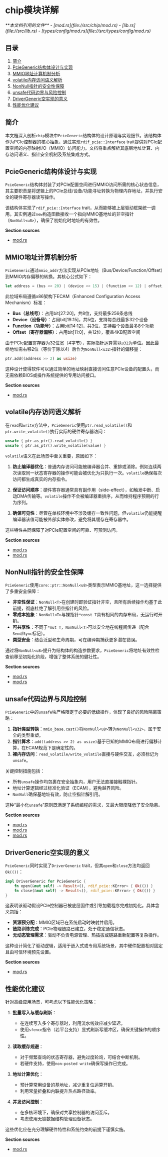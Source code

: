 # chip模块详解

<cite>
**本文档引用的文件**
- [mod.rs](file://src/chip/mod.rs)
- [lib.rs](file://src/lib.rs)
- [types/config/mod.rs](file://src/types/config/mod.rs)
</cite>

## 目录
1. [简介](#简介)
2. [PcieGeneric结构体设计与实现](#pciegeneric结构体设计与实现)
3. [MMIO地址计算机制分析](#mmio地址计算机制分析)
4. [volatile内存访问语义解析](#volatile内存访问语义解析)
5. [NonNull指针的安全性保障](#nonnull指针的安全性保障)
6. [unsafe代码边界与风险控制](#unsafe代码边界与风险控制)
7. [DriverGeneric空实现的意义](#drivergeneric空实现的意义)
8. [性能优化建议](#性能优化建议)

## 简介
本文档深入剖析`chip`模块中`PcieGeneric`结构体的设计原理与实现细节。该结构体作为PCIe控制器的核心抽象，通过实现`rdif_pcie::Interface` trait提供对PCIe配置空间的内存映射I/O（MMIO）访问能力。文档将重点解析其底层地址计算、内存访问语义、指针安全机制及系统集成方式。

## PcieGeneric结构体设计与实现

`PcieGeneric`结构体封装了对PCIe配置空间进行MMIO访问所需的核心状态信息，其主要职责是将逻辑上的PCIe总线/设备/功能寻址转换为物理内存地址，并执行安全的硬件寄存器读写操作。

该结构体实现了`rdif_pcie::Interface` trait，从而能够被上层驱动框架统一调用。其实例通过`new`构造函数接收一个指向MMIO基地址的非空指针（`NonNull<u8>`），确保了初始化时地址的有效性。

**Section sources**
- [mod.rs](file://src/chip/mod.rs#L6-L10)

## MMIO地址计算机制分析

`PcieGeneric`通过`mmio_addr`方法实现从PCIe地址（Bus/Device/Function/Offset）到MMIO内存偏移的转换。其核心公式如下：

```rust
let address = (bus << 20) | (device << 15) | (function << 12) | offset;
```

此位域布局遵循x86架构下ECAM（Enhanced Configuration Access Mechanism）标准：
- **Bus（总线号）**：占用bit[27:20]，共8位，支持最多256条总线
- **Device（设备号）**：占用bit[19:15]，共5位，支持每总线最多32个设备
- **Function（功能号）**：占用bit[14:12]，共3位，支持每个设备最多8个功能
- **Offset（寄存器偏移）**：占用bit[11:0]，共12位，覆盖4KB配置空间

由于PCIe配置寄存器为32位宽（4字节），实际指针运算需以`u32`为单位。因此最终地址需右移2位（等价于除以4）后作为`NonNull<u32>`指针的偏移量：

```rust
ptr.add((address >> 2) as usize)
```

这种设计使得软件可以通过简单的地址映射直接访问任意PCIe设备的配置头，而无需依赖BIOS或操作系统提供的专用访问接口。

**Section sources**
- [mod.rs](file://src/chip/mod.rs#L14-L22)

## volatile内存访问语义解析

在`read`和`write`方法中，`PcieGeneric`使用`ptr.read_volatile()`和`ptr.write_volatile()`执行实际的硬件寄存器访问：

```rust
unsafe { ptr.as_ptr().read_volatile() }
unsafe { ptr.as_ptr().write_volatile(value) }
```

`volatile`语义在此场景中至关重要，原因如下：

1. **防止编译器优化**：普通内存访问可能被编译器合并、重排或消除。例如连续两次读取同一状态寄存器的操作可能会被优化为只执行一次。`volatile`确保每次访问都生成真实的内存指令。

2. **保证访问顺序**：硬件寄存器通常具有副作用（side-effect），如触发中断、启动DMA传输等。`volatile`操作不会被编译器重排序，从而维持程序预期的行为序列。

3. **确保可见性**：尽管在单核环境中不涉及缓存一致性问题，但`volatile`仍能提醒编译器该值可能被外部实体修改，避免将其缓存在寄存器中。

这些特性共同保障了对PCIe配置空间的可靠、可预测访问。

**Section sources**
- [mod.rs](file://src/chip/mod.rs#L44-L47)
- [mod.rs](file://src/chip/mod.rs#L50-L53)

## NonNull指针的安全性保障

`PcieGeneric`使用`core::ptr::NonNull<u8>`类型表示MMIO基地址，这一选择提供了多重安全保障：

- **非空性保证**：`NonNull<T>`在创建时即验证指针非空，且所有后续操作均基于此前提，彻底杜绝了解引用空指针的风险。
- **零成本抽象**：`NonNull<T>`与裸指针`*const T`具有相同的内存布局，无运行时开销。
- **可共享性**：不同于`*mut T`，`NonNull<T>`可以安全地在线程间传递（配合`Send`/`Sync`标记）。
- **类型安全**：结合泛型和生命周期，可在编译期捕获更多潜在错误。

通过将`NonNull<u8>`提升为结构体的构造参数要求，`PcieGeneric`将地址有效性检查前移至初始化阶段，增强了整体系统的健壮性。

**Section sources**
- [mod.rs](file://src/chip/mod.rs#L8)
- [mod.rs](file://src/chip/mod.rs#L11-L13)

## unsafe代码边界与风险控制

`PcieGeneric`中的`unsafe`块严格限定于必要的低级操作，体现了良好的风险隔离策略：

1. **指针类型转换**：`mmio_base.cast()`将`NonNull<u8>`转为`NonNull<u32>`，属于安全的类型重塑。
2. **指针算术**：`add((address >> 2) as usize)`基于已知的MMIO布局进行偏移计算，在ECAM规范下是确定性的。
3. **裸内存访问**：`read_volatile/write_volatile`直接与硬件交互，必须标记为`unsafe`。

关键控制措施包括：
- 所有`unsafe`操作均包裹在安全抽象内，用户无法直接接触裸指针。
- 地址计算逻辑经过标准化验证（ECAM），避免越界风险。
- `NonNull`确保基地址有效，防止空指针解引用。

这种“最小化`unsafe`”原则既满足了系统编程的需求，又最大限度降低了安全隐患。

**Section sources**
- [mod.rs](file://src/chip/mod.rs#L19-L21)
- [mod.rs](file://src/chip/mod.rs#L44-L47)
- [mod.rs](file://src/chip/mod.rs#L50-L53)

## DriverGeneric空实现的意义

`PcieGeneric`同时实现了`DriverGeneric` trait，但其`open`和`close`方法均返回`Ok(())`：

```rust
impl DriverGeneric for PcieGeneric {
    fn open(&mut self) -> Result<(), rdif_pcie::KError> { Ok(()) }
    fn close(&mut self) -> Result<(), rdif_pcie::KError> { Ok(()) }
}
```

这表明该驱动假设PCIe控制器已被底层固件或引导加载程序完成初始化。具体含义包括：

- **资源预分配**：MMIO区域已在系统启动时映射并启用。
- **链路训练完成**：PCIe物理链路已建立，处于稳定通信状态。
- **无动态管理需求**：驱动不负责电源管理、热插拔或链路重新配置等复杂操作。

这种设计简化了驱动逻辑，适用于嵌入式或专用系统场景，其中硬件配置相对固定且由可信环境预先设置。

**Section sources**
- [mod.rs](file://src/chip/mod.rs#L24-L33)

## 性能优化建议

针对高级应用场景，可考虑以下性能优化策略：

1. **批量写入与缓存刷新**：
   - 在连续写入多个寄存器时，利用流水线效应减少延迟。
   - 使用`sfence`指令（若平台支持）显式刷新写缓冲区，确保关键操作的顺序性。

2. **读取缓存规避**：
   - 对于频繁查询的状态寄存器，避免过度轮询，可结合中断机制。
   - 若硬件支持，使用`non-posted write`确保写操作已完成。

3. **地址计算优化**：
   - 预计算常用设备的基地址，减少重复位运算开销。
   - 利用常量折叠和内联提升热点路径效率。

4. **并发访问控制**：
   - 在多核环境下，确保对共享控制器的访问互斥。
   - 考虑使用无锁数据结构管理设备状态。

这些优化应在充分理解硬件特性和系统约束的前提下谨慎实施。

**Section sources**
- [mod.rs](file://src/chip/mod.rs#L44-L53)